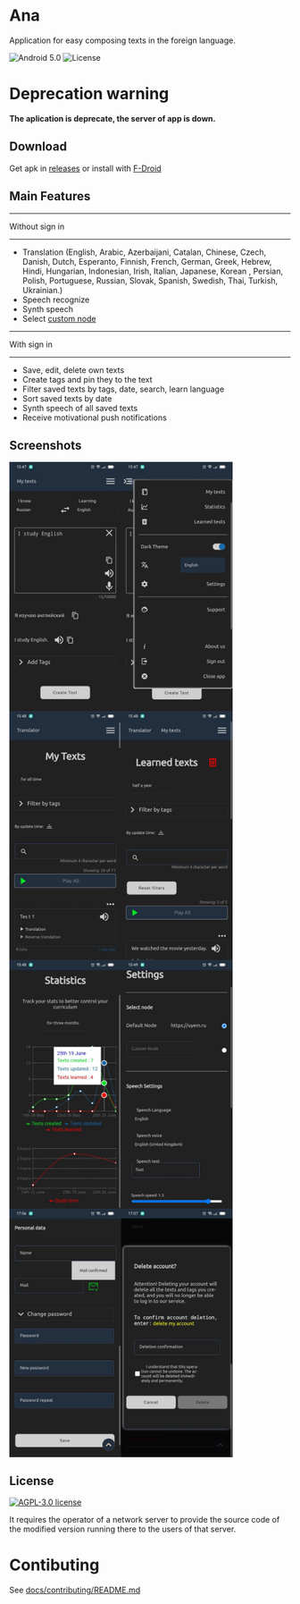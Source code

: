 # Ana

Application for easy composing texts in the foreign language.

![Android 5.0](https://img.shields.io/badge/android-5.0+-brightgreen)
![License](https://img.shields.io/github/license/kolserdav/ana)

# Deprecation warning
**The aplication is deprecate, the server of app is down.**

## Download

Get apk in [releases](https://github.com/kolserdav/ana/releases) or install with [F-Droid](https://f-droid.org/en/packages/com.kolserdav.ana/)

## Main Features

---

Without sign in

---

- Translation (English, Arabic, Azerbaijani, Catalan, Chinese, Czech, Danish, Dutch, Esperanto, Finnish, French, German, Greek, Hebrew, Hindi, Hungarian, Indonesian, Irish, Italian, Japanese, Korean , Persian, Polish, Portuguese, Russian, Slovak, Spanish, Swedish, Thai, Turkish, Ukrainian.)
- Speech recognize
- Synth speech
- Select [custom node](./docs/CUSTOM_NODE.md)

---

With sign in

---

- Save, edit, delete own texts
- Create tags and pin they to the text
- Filter saved texts by tags, date, search, learn language
- Sort saved texts by date
- Synth speech of all saved texts
- Receive motivational push notifications

## Screenshots

<div style="position:relative;width:100%;display:flex;flex-flow:row wrap;">
  <img src="fastlane/metadata/android/en-US/images/phoneScreenshots/screenshot.jpeg" alt="fastlane/metadata/android/en-US/images/phoneScreenshots/screenshot.jpeg" width="200"/>
  <img src="fastlane/metadata/android/en-US/images/phoneScreenshots/screenshot2.jpeg" alt="fastlane/metadata/android/en-US/images/phoneScreenshots/screenshot2.jpeg" width="200"/>
  <img src="fastlane/metadata/android/en-US/images/phoneScreenshots/screenshot3.jpeg" alt="fastlane/metadata/android/en-US/images/phoneScreenshots/screenshot3.jpeg" width="200"/>
  <img src="fastlane/metadata/android/en-US/images/phoneScreenshots/screenshot4.jpeg" alt="fastlane/metadata/android/en-US/images/phoneScreenshots/screenshot4.jpeg" width="200"/>
  <img src="fastlane/metadata/android/en-US/images/phoneScreenshots/screenshot5.jpeg" alt="fastlane/metadata/android/en-US/images/phoneScreenshots/screenshot5.jpeg" width="200"/>
  <img src="fastlane/metadata/android/en-US/images/phoneScreenshots/screenshot6.jpeg" alt="fastlane/metadata/android/en-US/images/phoneScreenshots/screenshot6.jpeg" width="200"/>
  <img src="fastlane/metadata/android/en-US/images/phoneScreenshots/screenshot7.jpeg" alt="fastlane/metadata/android/en-US/images/phoneScreenshots/screenshot7.jpeg" width="200"/>
  <img src="fastlane/metadata/android/en-US/images/phoneScreenshots/screenshot8.jpeg" alt="fastlane/metadata/android/en-US/images/phoneScreenshots/screenshot8.jpeg" width="200"/>
</div>

## License

[![AGPL-3.0 license ](https://www.gnu.org/graphics/agplv3-155x51.png)](https://www.gnu.org/licenses/agpl-3.0.html)

It requires the operator of a network server to provide the source code of the modified version running there to the users of that server.

# Contibuting

See [docs/contributing/README.md](./docs/contributing/README.md)
